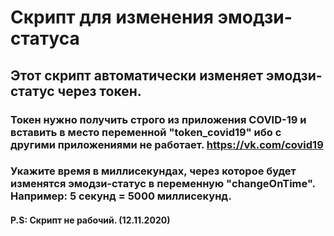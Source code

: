 # Скрипт для изменения эмодзи-статуса

## Этот скрипт автоматически изменяет эмодзи-статус через токен.
### Токен нужно получить строго из приложения COVID-19 и вставить в место переменной "token_covid19" ибо с другими приложениями не работает. https://vk.com/covid19
### Укажите время в миллисекундах, через которое будет изменятся эмодзи-статус в переменную "changeOnTime". Например: 5 секунд = 5000 миллисекунд.

#### P.S: Скрипт не рабочий. (12.11.2020)
